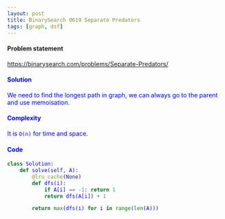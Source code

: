 ```yaml
---
layout: post
title: BinarySearch 0619 Separate Predators
tags: [graph, dsf]
---
```


#### Problem statement

<a href="https://binarysearch.com/problems/Separate-Predators/"> <font color = blue>https://binarysearch.com/problems/Separate-Predators/

#### Solution
We need to find the longest path in graph, we can always go to the parent and use memoisation.

#### Complexity
It is `O(n)` for time and space.

#### Code
```python
class Solution:
    def solve(self, A):
        @lru_cache(None)
        def dfs(i):
            if A[i] == -1: return 1
            return dfs(A[i]) + 1

        return max(dfs(i) for i in range(len(A)))
```
